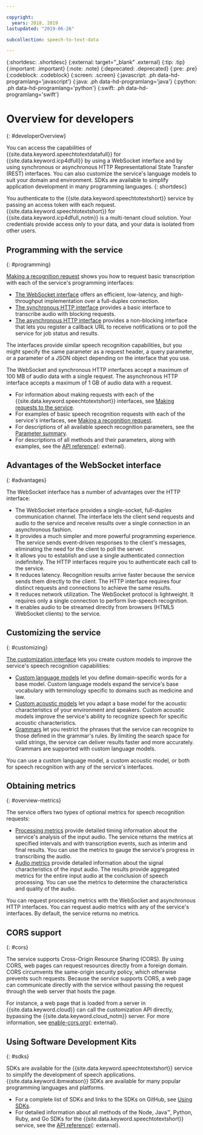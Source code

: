 ```yaml
---

copyright:
  years: 2018, 2019
lastupdated: "2019-06-26"

subcollection: speech-to-text-data

---
```


{:shortdesc: .shortdesc}
{:external: target="_blank" .external}
{:tip: .tip}
{:important: .important}
{:note: .note}
{:deprecated: .deprecated}
{:pre: .pre}
{:codeblock: .codeblock}
{:screen: .screen}
{:javascript: .ph data-hd-programlang='javascript'}
{:java: .ph data-hd-programlang='java'}
{:python: .ph data-hd-programlang='python'}
{:swift: .ph data-hd-programlang='swift'}

# Overview for developers
{: #developerOverview}

You can access the capabilities of {{site.data.keyword.speechtotextdatafull}} for {{site.data.keyword.icp4dfull}} by using a WebSocket interface and by using synchronous or asynchronous HTTP Representational State Transfer (REST) interfaces. You can also customize the service's language models to suit your domain and environment. SDKs are available to simplify application development in many programming languages.
{: shortdesc}

You authenticate to the {{site.data.keyword.speechtotextshort}} service by passing an access token with each request. {{site.data.keyword.speechtotextshort}} for {{site.data.keyword.icp4dfull_notm}} is a multi-tenant cloud solution. Your credentials provide access only to your data, and your data is isolated from other users.

## Programming with the service
{: #programming}

[Making a recognition request](/docs/services/speech-to-text-data?topic=speech-to-text-data-basic-request) shows you how to request basic transcription with each of the service's programming interfaces:

-   [The WebSocket interface](/docs/services/speech-to-text-data?topic=speech-to-text-data-websockets) offers an efficient, low-latency, and high-throughput implementation over a full-duplex connection.
-   [The synchronous HTTP interface](/docs/services/speech-to-text-data?topic=speech-to-text-data-http) provides a basic interface to transcribe audio with blocking requests.
-   [The asynchronous HTTP interface](/docs/services/speech-to-text-data?topic=speech-to-text-data-async) provides a non-blocking interface that lets you register a callback URL to receive notifications or to poll the service for job status and results.

The interfaces provide similar speech recognition capabilities, but you might specify the same parameter as a request header, a query parameter, or a parameter of a JSON object depending on the interface that you use.

The WebSocket and synchronous HTTP interfaces accept a maximum of 100 MB of audio data with a single request. The asynchronous HTTP interface accepts a maximum of 1 GB of audio data with a request.

-   For information about making requests with each of the {{site.data.keyword.speechtotextshort}} interfaces, see [Making requests to the service](/docs/services/speech-to-text-data?topic=speech-to-text-data-making-requests).
-   For examples of basic speech recognition requests with each of the service's interfaces, see [Making a recognition request](/docs/services/speech-to-text-data?topic=speech-to-text-data-basic-request).
-   For descriptions of all available speech recognition parameters, see the [Parameter summary](/docs/services/speech-to-text-data?topic=speech-to-text-data-summary).
-   For descriptions of all methods and their parameters, along with examples, see the [API reference](https://{DomainName}/apidocs/speech-to-text-data){: external}.

## Advantages of the WebSocket interface
{: #advantages}

The WebSocket interface has a number of advantages over the HTTP interface:

-   The WebSocket interface provides a single-socket, full-duplex communication channel. The interface lets the client send requests and audio to the service and receive results over a single connection in an asynchronous fashion.
-   It provides a much simpler and more powerful programming experience. The service sends event-driven responses to the client's messages, eliminating the need for the client to poll the server.
-   It allows you to establish and use a single authenticated connection indefinitely. The HTTP interfaces require you to authenticate each call to the service.
-   It reduces latency. Recognition results arrive faster because the service sends them directly to the client. The HTTP interface requires four distinct requests and connections to achieve the same results.
-   It reduces network utilization. The WebSocket protocol is lightweight. It requires only a single connection to perform live-speech recognition.
-   It enables audio to be streamed directly from browsers (HTML5 WebSocket clients) to the service.

## Customizing the service
{: #customizing}

[The customization interface](/docs/services/speech-to-text-data?topic=speech-to-text-data-customization) lets you create custom models to improve the service's speech recognition capabilities:

-   [Custom language models](/docs/services/speech-to-text-data?topic=speech-to-text-data-languageCreate) let you define domain-specific words for a base model. Custom language models expand the service's base vocabulary with terminology specific to domains such as medicine and law.
-   [Custom acoustic models](/docs/services/speech-to-text-data?topic=speech-to-text-data-acoustic) let you adapt a base model for the acoustic characteristics of your environment and speakers. Custom acoustic models improve the service's ability to recognize speech for specific acoustic characteristics.
-   [Grammars](/docs/services/speech-to-text-data?topic=speech-to-text-data-grammars) let you restrict the phrases that the service can recognize to those defined in the grammar's rules. By limiting the search space for valid strings, the service can deliver results faster and more accurately. Grammars are supported with custom language models.

You can use a custom language model, a custom acoustic model, or both for speech recognition with any of the service's interfaces.

## Obtaining metrics
{: #overview-metrics}

The service offers two types of optional metrics for speech recognition requests:

-   [Processing metrics](/docs/services/speech-to-text-data?topic=speech-to-text-data-metrics#processing_metrics) provide detailed timing information about the service's analysis of the input audio. The service returns the metrics at specified intervals and with transcription events, such as interim and final results. You can use the metrics to gauge the service's progress in transcribing the audio.
-   [Audio metrics](/docs/services/speech-to-text-data?topic=speech-to-text-data-metrics#audio_metrics) provide detailed information about the signal characteristics of the input audio. The results provide aggregated metrics for the entire input audio at the conclusion of speech processing. You can use the metrics to determine the characteristics and quality of the audio.

You can request processing metrics with the WebSocket and asynchronous HTTP interfaces. You can request audio metrics with any of the service's interfaces. By default, the service returns no metrics.

## CORS support
{: #cors}

The service supports Cross-Origin Resource Sharing (CORS). By using CORS, web pages can request resources directly from a foreign domain. CORS circumvents the same-origin security policy, which otherwise prevents such requests. Because the service supports CORS, a web page can communicate directly with the service without passing the request through the web server that hosts the page.

For instance, a web page that is loaded from a server in {{site.data.keyword.cloud}} can call the customization API directly, bypassing the {{site.data.keyword.cloud_notm}} server. For more information, see [enable-cors.org](https://enable-cors.org/){: external}.

## Using Software Development Kits
{: #sdks}

SDKs are available for the {{site.data.keyword.speechtotextshort}} service to simplify the development of speech applications. {{site.data.keyword.ibmwatson}} SDKs are available for many popular programming languages and platforms.

-   For a complete list of SDKs and links to the SDKs on GitHub, see [Using SDKs](/docs/services/watson?topic=watson-using-sdks).
-   For detailed information about all methods of the Node, Java&trade;, Python, Ruby, and Go SDKs for the {{site.data.keyword.speechtotextshort}} service, see the [API reference](https://{DomainName}/apidocs/speech-to-text-data){: external}.

